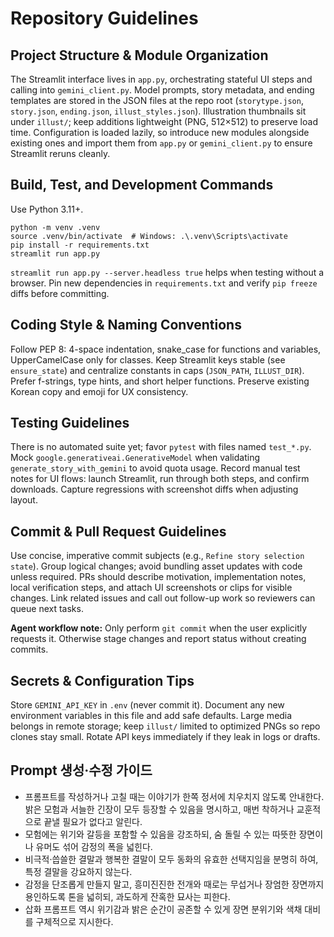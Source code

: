 # Repository Guidelines

## Project Structure & Module Organization
The Streamlit interface lives in `app.py`, orchestrating stateful UI steps and calling into `gemini_client.py`. Model prompts, story metadata, and ending templates are stored in the JSON files at the repo root (`storytype.json`, `story.json`, `ending.json`, `illust_styles.json`). Illustration thumbnails sit under `illust/`; keep additions lightweight (PNG, 512×512) to preserve load time. Configuration is loaded lazily, so introduce new modules alongside existing ones and import them from `app.py` or `gemini_client.py` to ensure Streamlit reruns cleanly.

## Build, Test, and Development Commands
Use Python 3.11+.
```
python -m venv .venv
source .venv/bin/activate  # Windows: .\.venv\Scripts\activate
pip install -r requirements.txt
streamlit run app.py
```
`streamlit run app.py --server.headless true` helps when testing without a browser. Pin new dependencies in `requirements.txt` and verify `pip freeze` diffs before committing.

## Coding Style & Naming Conventions
Follow PEP 8: 4-space indentation, snake_case for functions and variables, UpperCamelCase only for classes. Keep Streamlit keys stable (see `ensure_state`) and centralize constants in caps (`JSON_PATH`, `ILLUST_DIR`). Prefer f-strings, type hints, and short helper functions. Preserve existing Korean copy and emoji for UX consistency.

## Testing Guidelines
There is no automated suite yet; favor `pytest` with files named `test_*.py`. Mock `google.generativeai.GenerativeModel` when validating `generate_story_with_gemini` to avoid quota usage. Record manual test notes for UI flows: launch Streamlit, run through both steps, and confirm downloads. Capture regressions with screenshot diffs when adjusting layout.

## Commit & Pull Request Guidelines
Use concise, imperative commit subjects (e.g., `Refine story selection state`). Group logical changes; avoid bundling asset updates with code unless required. PRs should describe motivation, implementation notes, local verification steps, and attach UI screenshots or clips for visible changes. Link related issues and call out follow-up work so reviewers can queue next tasks.

**Agent workflow note:** Only perform `git commit` when the user explicitly requests it. Otherwise stage changes and report status without creating commits.

## Secrets & Configuration Tips
Store `GEMINI_API_KEY` in `.env` (never commit it). Document any new environment variables in this file and add safe defaults. Large media belongs in remote storage; keep `illust/` limited to optimized PNGs so repo clones stay small. Rotate API keys immediately if they leak in logs or drafts.

## Prompt 생성·수정 가이드
- 프롬프트를 작성하거나 고칠 때는 이야기가 한쪽 정서에 치우치지 않도록 안내한다. 밝은 모험과 서늘한 긴장이 모두 등장할 수 있음을 명시하고, 매번 착하거나 교훈적으로 끝낼 필요가 없다고 알린다.
- 모험에는 위기와 갈등을 포함할 수 있음을 강조하되, 숨 돌릴 수 있는 따뜻한 장면이나 유머도 섞어 감정의 폭을 넓힌다.
- 비극적·씁쓸한 결말과 행복한 결말이 모두 동화의 유효한 선택지임을 분명히 하여, 특정 결말을 강요하지 않는다.
- 감정을 단조롭게 만들지 말고, 흥미진진한 전개와 때로는 무섭거나 장엄한 장면까지 용인하도록 톤을 넓히되, 과도하게 잔혹한 묘사는 피한다.
- 삽화 프롬프트 역시 위기감과 밝은 순간이 공존할 수 있게 장면 분위기와 색채 대비를 구체적으로 지시한다.
